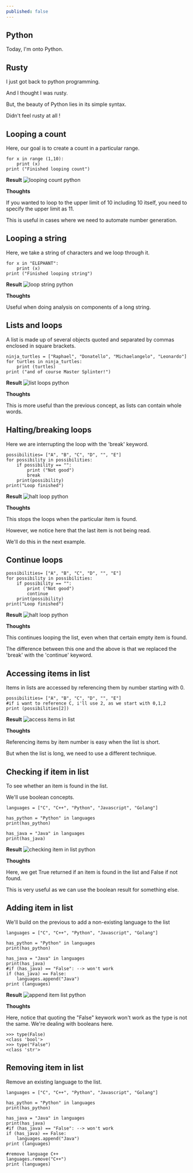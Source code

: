 ```yaml
---
published: false
---
```

## Python

Today, I'm onto Python.

## Rusty
I just got back to python programming.

And I thought I was rusty.

But, the beauty of Python lies in its simple syntax.

Didn't feel rusty at all !

## Looping a count
Here, our goal is to create a count in a particular range.

```
for x in range (1,10):
    print (x)
print ("Finished looping count")
```

**Result**
![looping count python](https://github.com/codarrenvelvindron/codarrenvelvindron.github.io/raw/master/images/looping_count.png)

**Thoughts**

If you wanted to loop to the upper limit of 10 including 10 itself, you need to specify the upper limit as 11.

This is useful in cases where we need to automate number generation.

## Looping a string
Here, we take a string of characters and we loop through it.
```
for x in "ELEPHANT":
    print (x)
print ("Finished looping string")
```

**Result**
![loop string python](https://github.com/codarrenvelvindron/codarrenvelvindron.github.io/raw/master/images/looping_string.png)

**Thoughts**

Useful when doing analysis on components of a long string.

## Lists and loops
A list is made up of several objects quoted and separated by commas enclosed in square brackets.

```
ninja_turtles = ["Raphael", "Donatello", "Michaelangelo", "Leonardo"]
for turtles in ninja_turtles:
    print (turtles)
print ("and of course Master Splinter!")
```

**Result**
![list loops python](https://github.com/codarrenvelvindron/codarrenvelvindron.github.io/raw/master/images/list_loops.png)

**Thoughts**

This is more useful than the previous concept, as lists can contain whole words.

## Halting/breaking loops
Here we are interrupting the loop with the 'break' keyword.
```
possibilities= ["A", "B", "C", "D", "", "E"]
for possibility in possibilities:
    if possibility == "":
        print ("Not good")
        break
    print(possibility)
print("Loop finished")
```

**Result**
![halt loop python](https://github.com/codarrenvelvindron/codarrenvelvindron.github.io/raw/master/images/halting_loops.png)

**Thoughts**

This stops the loops when the particular item is found.

However, we notice here that the last item is not being read.

We'll do this in the next example.

## Continue loops
```
possibilities= ["A", "B", "C", "D", "", "E"]
for possibility in possibilities:
    if possibility == "":
        print ("Not good")
        continue
    print(possibility)
print("Loop finished")
```

**Result**
![halt loop python](https://github.com/codarrenvelvindron/codarrenvelvindron.github.io/raw/master/images/continue_loops.png)

**Thoughts**

This continues looping the list, even when that certain empty item is found.

The difference between this one and the above is that we replaced the 'break' with the 'continue' keyword.

## Accessing items in list
Items in lists are accessed by referencing them by number starting with 0.
```
possibilities= ["A", "B", "C", "D", "", "E"]
#if i want to reference C, i'll use 2, as we start with 0,1,2
print (possibilities[2])
```

**Result**
![access items in list](https://github.com/codarrenvelvindron/codarrenvelvindron.github.io/raw/master/images/acceess_item_list.png)

**Thoughts**

Referencing items by item number is easy when the list is short.

But when the list is long, we need to use a different technique.

## Checking if item in list
To see whether an item is found in the list.

We'll use boolean concepts.

```
languages = ["C", "C++", "Python", "Javascript", "Golang"]

has_python = "Python" in languages
print(has_python)

has_java = "Java" in languages
print(has_java)
```

**Result**
![checking item in list python](https://github.com/codarrenvelvindron/codarrenvelvindron.github.io/raw/master/images/checking_item_list.png)

**Thoughts**

Here, we get True returned if an item is found in the list and False if not found.

This is very useful as we can use the boolean result for something else.

## Adding item in list
We'll build on the previous to add a non-existing language to the list
```
languages = ["C", "C++", "Python", "Javascript", "Golang"]

has_python = "Python" in languages
print(has_python)

has_java = "Java" in languages
print(has_java)
#if (has_java) == "False": --> won't work
if (has_java) == False:
    languages.append("Java")
print (languages)
```

**Result**
![append item list python](https://github.com/codarrenvelvindron/codarrenvelvindron.github.io/raw/master/images/append_item_list.png)

**Thoughts**

Here, notice that quoting the "False" keywork won't work as the type is not the same. We're dealing with booleans here.

```
>>> type(False)
<class 'bool'>
>>> type("False")
<class 'str'>
```

## Removing item in list
Remove an existing language to the list.
```
languages = ["C", "C++", "Python", "Javascript", "Golang"]

has_python = "Python" in languages
print(has_python)

has_java = "Java" in languages
print(has_java)
#if (has_java) == "False": --> won't work
if (has_java) == False:
    languages.append("Java")
print (languages)

#remove language C++
languages.remove("C++")
print (languages)
```